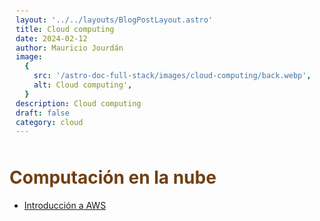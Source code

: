 ```yaml
---
layout: '../../layouts/BlogPostLayout.astro'
title: Cloud computing
date: 2024-02-12
author: Mauricio Jourdán
image:
  {
    src: '/astro-doc-full-stack/images/cloud-computing/back.webp',
    alt: Cloud computing',
  }
description: Cloud computing
draft: false
category: cloud
---
```


# Computación en la nube

- [Introducción a AWS](/astro-doc-full-stack/blog/cloud-computing/intro-aws)

<style>
  h1 { color: #713f12; }
  h2 { color: #2563eb; }
  h3 { color: #a855f7; }
  img {
    width: 100%;
    height: 100%;
    object-fit: cover;
  }
  img[alt="Nest Inyección de dependencias."] {
  max-width:  400px;
  margin: 0 auto;
  display: block;
  }
  pre {
    padding: 10px;
  }
</style>
